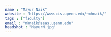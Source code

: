 ```yaml
---
name : "Mayur Naik"
website : "https://www.cis.upenn.edu/~mhnaik/"
tags : ["faculty"]
email : "mhnaik@seas.upenn.edu"
headshot : "MayurN.jpg"
---
```

